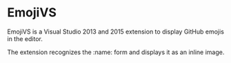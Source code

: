 EmojiVS
=====

EmojiVS is a Visual Studio 2013 and 2015 extension to display GitHub emojis in the editor.

The extension recognizes the :name: form and displays it as an inline image.

